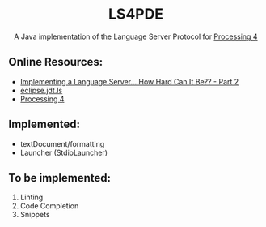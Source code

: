 <h1 align="center">
    LS4PDE
</h1>
<p align="center">
    A Java implementation of the Language Server Protocol for
    <a href="https://github.com/processing/processing4">Processing 4</a>
</p>

## Online Resources:
- [Implementing a Language Server... How Hard Can It Be?? - Part 2](https://medium.com/ballerina-techblog/implementing-a-language-server-how-hard-can-it-be-part-2-fa65a741aa23)
- [eclipse.jdt.ls](https://github.com/eclipse/eclipse.jdt.ls)
- [Processing 4](https://github.com/processing/processing4)

## Implemented:
- textDocument/formatting
- Launcher (StdioLauncher)

## To be implemented:
1. Linting
2. Code Completion
3. Snippets